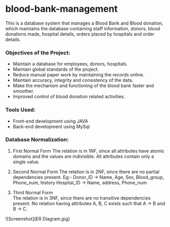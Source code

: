# blood-bank-management

This is a database system that manages a Blood Bank and Blood donation, which maintains the database containing staff information, donors, blood donations made, hospital details, orders placed by hospitals and order details.

### Objectives of the Project:
- Maintain a database for employees, donors, hospitals.
- Maintain global standards of the project.
- Reduce manual paper work by maintaining the records online.
- Maintain accuracy, integrity and consistency of the data.
- Make the mechanism and functioning of the blood bank faster and smoother.
- Improved control of blood donation related activities.

### Tools Used:
- Front-end development using JAVA
- Back-end development using MySql

### Database Normalization:
1.  First Normal Form
The relation is in 1NF, since all attributes have atomic domains and the values are indivisible. All attributes contain only a single value.

2. Second Normal Form
The relation is in 2NF, since there are no partial dependencies present.
Eg:- Donor_ID -> Name, Age, Sex, Blood_group, Phone_num, history
        Hospital_ID -> Name, address, Phone_num

3. Third Normal Form      
 The relation is in 3NF, since there are no transitive dependencies present. No relation having attributes A, B, C exists such that A -> B and B -> C.
 
![Screenshot](ER Diagram.jpg)

